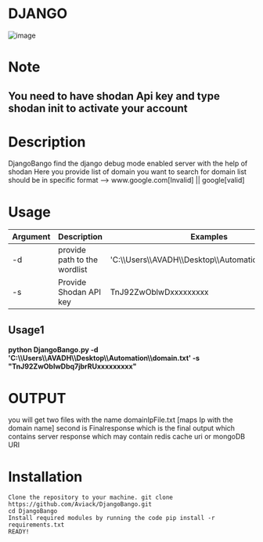 <h1>DJANGO</h1>

![image](https://user-images.githubusercontent.com/91685640/152633355-523f6351-2b11-451f-bb11-ca8bb6eb1c2b.png)


<h1>Note</h1>
<h2>You need to have shodan Api key and type shodan init <your-api-key> to activate your account</h2>

<h1>Description</h1>
DjangoBango find the django debug mode enabled server with the help of shodan 
Here you provide list of domain you want to search for 
domain list should be in specific format --> www.google.com[Invalid] || google[valid]

<h1>Usage</h1>

<table>
<thead>
<tr>
<th>Argument</th>
<th>Description</th>
<th>Examples</th>
</tr>
</thead>
<tbody>
<tr>
<td>-d</td>
<td>provide path to the wordlist</td>
<td>'C:\\Users\\AVADH\\Desktop\\Automation\\domain.txt'</td>
</tr>
<tr>
<td>-s</td>
<td>Provide Shodan API key</td>
<td>TnJ92ZwOblwDxxxxxxxxx</td>
</tr>
</tbody>
</table>
  
  
<h2>Usage1</h2><h4>python DjangoBango.py  -d  'C:\\Users\\AVADH\\Desktop\\Automation\\domain.txt'  -s  "TnJ92ZwOblwDbq7jbrRUxxxxxxxxx"</h4>
  
  
<h1>OUTPUT</h1>
you will get two files with the name domainIpFile.txt [maps Ip with the domain name]
second is Finalresponse which is the final output which contains server response which may contain redis cache uri or mongoDB URI

  
<h1>Installation</h1>
 
    Clone the repository to your machine. git clone https://github.com/Aviack/DjangoBango.git
    cd DjangoBango
    Install required modules by running the code pip install -r requirements.txt
    READY!
